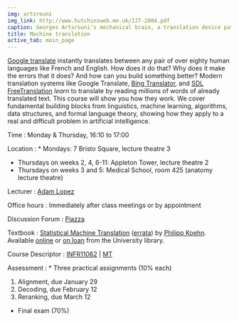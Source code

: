 ```yaml
---
img: artsrouni
img_link: http://www.hutchinsweb.me.uk/IJT-2004.pdf
caption: Georges Artsrouni's mechanical brain, a translation device patented in 1933 in France.
title: Machine translation
active_tab: main_page 
---
```


[Google translate](http://translate.google.com/) instantly
translates between any pair of over eighty human languages 
like French and English. How does it do that? Why does it 
make the errors that it does? And how can you build something 
better? Modern translation systems like Google Translate, 
[Bing Translator](http://www.microsofttranslator.com/),
and [SDL FreeTranslation](http://www.freetranslation.com/)
*learn* to translate by reading millions of words of already 
translated text. This course will show you how they work. 
We cover fundamental building blocks from linguistics, 
machine learning, algorithms, data structures, and formal 
language theory, showing how they apply to a real and difficult
problem in artificial intelligence.

Time 
: Monday & Thursday, 16:10 to 17:00 

Location
: * Mondays: 7 Bristo Square, lecture theatre 3
* Thursdays on weeks 2, 4, 6-11: Appleton Tower, lecture theatre 2
* Thursdays on weeks 3 and 5: Medical School, room 425 (anatomy lecture theatre)

Lecturer
: [Adam Lopez](http://homepages.inf.ed.ac.uk/alopez/)

Office hours
: Immediately after class meetings or by appointment

Discussion Forum
: [Piazza](https://piazza.com/ed.ac.uk/spring2015/infr11062/home)

Textbook
: [Statistical Machine Translation](http://www.statmt.org/book/) 
(<a href="http://statmt.org/book/errata.html">errata</a>) 
by [Philipp Koehn](http://www.cs.jhu.edu/~phi/).
Available [online](http://edin.ac/1xIEjYi) 
or [on loan](http://edin.ac/1vf7H1i) from the University library.

Course Descriptor
: [INFR11062](http://www.drps.ed.ac.uk/14-15/dpt/cxinfr11062.htm) \| [MT](http://course.inf.ed.ac.uk/mt/)

Assessment
: * Three practical assignments (10% each)
   1. Alignment, due January 29
   2. Decoding, due February 12
   3. Reranking, due March 12
* Final exam (70%)


